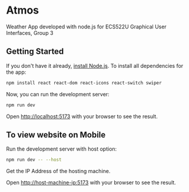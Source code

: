 # Atmos

Weather App developed with node.js for ECS522U Graphical User Interfaces, Group 3

## Getting Started

If you don't have it already, [install Node.js](https://nodejs.org/en).
To install all dependencies for the app:

```bash
npm install react react-dom react-icons react-switch swiper
```

Now, you can run the development server:

```bash
npm run dev
```

Open [http://localhost:5173](http://localhost:5173) with your browser to see the result.


## To view website on Mobile

Run the development server with host option:

```bash
npm run dev -- --host
```

Get the IP Address of the hosting machine.

Open [http://host-machine-ip:5173](http://host-machine-ip:5173) with your browser to see the result.

